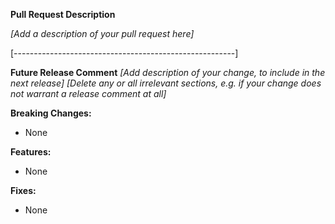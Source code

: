 **Pull Request Description**

_[Add a description of your pull request here]_

[-------------------------------------------------------]

**Future Release Comment**
_[Add description of your change, to include in the next release]_
_[Delete any or all irrelevant sections, e.g. if your change does not warrant a release comment at all]_

**Breaking Changes:**
- None

**Features:**
- None

**Fixes:**
- None